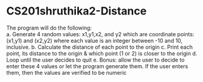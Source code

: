 # CS201shruthika2-Distance

The program will do the following: <br>
a. Generate 4 random values: x1,y1,x2, and y2 which are coordinate points:
(x1,y1) and (x2,y2) where each value is an integer between -10 and 10, inclusive.
b. Calculate the distance of each point to the origin
c. Print each point, its distance to the origin & which point (1 or 2) is closer to the
origin
d. Loop until the user decides to quit
e. Bonus: allow the user to decide to enter these 4 values or let the program
generate them. If the user enters them, then the values are verified to be
numeric
